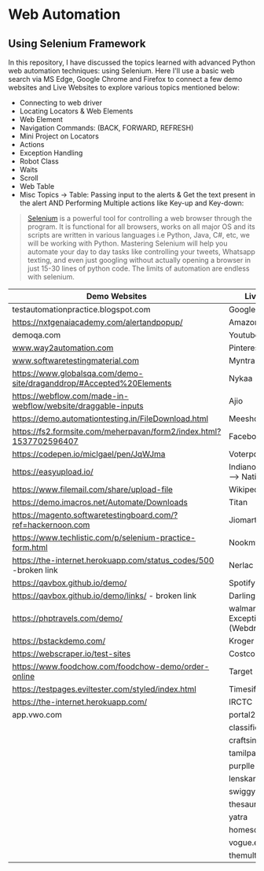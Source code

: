 # Web Automation 
## Using Selenium Framework

In this repository, I have discussed the topics learned with advanced Python web automation techniques: using Selenium. Here I'll use a basic web search via MS Edge, Google Chrome and Firefox to connect a few demo websites and Live Websites to explore various topics mentioned below:

- Connecting to web driver
- Locating Locators & Web Elements
- Web Element
- Navigation Commands: (BACK, FORWARD, REFRESH)
- Mini Project on Locators
- Actions
- Exception Handling
- Robot Class
- Waits
- Scroll
- Web Table
- Misc Topics -> Table: Passing input to the alerts & Get the text present in the alert  AND Performing Multiple actions like Key-up and Key-down:

> [Selenium] is a powerful tool for controlling a web browser through the program. It is functional for all browsers, works on all major OS and its scripts are written in various languages i.e Python, Java, C#, etc, we will be working with Python. Mastering Selenium will help you automate your day to day tasks like controlling your tweets, Whatsapp texting, and even just googling without actually opening a browser in just 15-30 lines of python code. The limits of automation are endless with selenium.


| Demo Websites | Live Website |
| ------ | ------ |
| testautomationpractice.blogspot.com| Google | 
| https://nxtgenaiacademy.com/alertandpopup/| Amazon |
| demoqa.com| Youtube|
| www.way2automation.com| Pinterest|
| www.softwaretestingmaterial.com| Myntra|
| https://www.globalsqa.com/demo-site/draganddrop/#Accepted%20Elements| Nykaa|
| https://webflow.com/made-in-webflow/website/draggable-inputs| Ajio|
| https://demo.automationtesting.in/FileDownload.html| Meesho|
 |https://fs2.formsite.com/meherpavan/form2/index.html?1537702596407| Facebook|
|https://codepen.io/miclgael/pen/JqWJma| Voterportal|
|https://easyupload.io/| Indianonlinepages ----> National leaders | 
|https://www.filemail.com/share/upload-file| Wikipedia|
|https://demo.imacros.net/Automate/Downloads| Titan|
|https://magento.softwaretestingboard.com/?ref=hackernoon.com| Jiomart|
|https://www.techlistic.com/p/selenium-practice-form.html| NookmyShow|
|https://the-internet.herokuapp.com/status_codes/500 -broken link| Nerlac
|https://qavbox.github.io/demo/| Spotify|
|https://qavbox.github.io/demo/links/ - broken link| Darlingretail |
|https://phptravels.com/demo/| walmarting ----> Exception handling (Webdriver) |
|https://bstackdemo.com/| Kroger |
|https://webscraper.io/test-sites| Costco |
|https://www.foodchow.com/foodchow-demo/order-online| Target|
|https://testpages.eviltester.com/styled/index.html|TimesifIndia|
|https://the-internet.herokuapp.com/|IRCTC|
| app.vwo.com |portal2.passportindia|
||classified.tribuneindia|
||craftsinindia|
||tamilpaatu|
||purplle|
||lenskart|
||swiggy|
||thesaurus|
|| yatra|
|| homesociete|
|| vogue.es|
||themultiversesummit|



[//]: # (These are reference links used in the body of this note and get stripped out when the markdown processor does its job. There is no need to format nicely because it shouldn't be seen. Thanks SO - http://stackoverflow.com/questions/4823468/store-comments-in-markdown-syntax)

   
   [Selenium]: <https://www.geeksforgeeks.org/browser-automation-using-selenium/>
